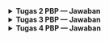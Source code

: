 <details> <summary><b>Tugas 2 PBP — Jawaban</b></summary> <br/>
Jawaban 1
Ceklis 1

Saya membuat sebuah proyek Django baru dimulai dengan menyiapkan direktori dan repositori. Dilanjut dengan membuat environment dengan menginstall beberapa dependencies tertentu seperti django dll. Kemudian memulai proyek Django dengan perintah django-admin startproject yang membuat proyek awal secara sederhana yang dilanjutkan dengan konfigurasi awal environment variables dan proyek.

Ceklis 2

Saya membuat aplikasi main menggunakan perintah manage.py startapp. Kemudian mendaftarkan main ke dalam proyek utama.

Ceklis 3

Mengonfigurasi routing URL proyek dengan meng-include main.urls pada urlpatterns, tapi pastikan dulu urls sudah dibuat pada main.

Ceklis 4

Mengonfigurasi file models pada main dengan membuat atribut serta tipenya sesuai dengan ketentuan pada soal.

Ceklis 5

Mengonfigurasi file views agar merender file main.html pada template berisi struktur HTML sesuai yang diminta soal.

Ceklis 6

Menambahkan path show_main pada urlpatterns.

Ceklis 7

Create new project di PWS dan mengizinkan proyek di-hosting oleh PWS, kemudian push code ke PWS.

Ceklis 8

Menulis README di GitHub.

Mostly code yang saya bikin (untuk saat ini) mengikuti contoh dari yang diberikan pada tutorial.

Jawaban 2
<img width="1297" height="770" alt="Screenshot 2025-09-09 191023" src="https://github.com/user-attachments/assets/0df7733c-e89a-435a-8232-13c58fdee343" /> Sumber: PPT 2 PBP

request masuk berupa URL

urls.py: peta rute URL yang menunjukkan view mana yang dieksekusi.

views.py: logika aplikasi. Bisa ambil/ubah data via model, lalu render template atau return JSON/redirect.

models.py: definisi data dan logika domain.

Template HTML: bagian yang ditampilkan sebagai respons. Hanya membaca context dari view untuk ditampilkan.

Jawaban 3

settings.py adalah pusat konfigurasi proyek. Contoh yang diatur:

Identitas & Keamanan

Aplikasi & Middleware

Database & ORM

dan lain-lain

Jawaban 4

Alur migrasi:

Definisikan/ubah model di models.py.

Buat berkas migrasi (instruksi perubahan skema).

Eksekusi (terapkan) migrasi ke DB.

Tracking: tabel django_migrations menyimpan migrasi yang sudah diterapkan.

Jawaban 5

Walau banyak framework bagus, Django dipilih karena ramah pemula (Pythonic), cepat untuk belajar from zero to production-like app, sekaligus menanamkan best practices (keamanan, struktur, migrasi). ROI pembelajaran satu semester jadi tinggi dan jadi fondasi saat pindah ke framework lain.

Jawaban 6

Untuk sementara belum ada kritik. Sudah cukup bagus. Terima kasih.

</details>
<details> <summary><b>Tugas 3 PBP — Jawaban</b></summary> <br/>

Jawaban Tugas 3
1) Mengapa kita memerlukan data delivery pada platform?

Agar data bisa dikonsumsi lintas klien (web, mobile, layanan pihak ketiga) secara terstandar dan terpisah dari tampilan. Dengan data delivery, backend menyediakan representasi data (XML/JSON) yang stabil, sementara front-end/consumer bebas berkembang. Dampaknya:
- Integrasi mudah (API-first).
- Reuse dan otomasi (script/ETL).
- Skalabilitas tim (UI/Backend bisa paralel).

2) XML vs JSON — kenapa JSON lebih populer?

- JSON lebih ringkas (kurang verbosity), ukuran payload lebih kecil.
- Mapping natural ke tipe data JS/Python (objek, array, number, boolean).
- Parsing cepat & dukungan luas di ekosistem web modern.
- XML unggul untuk skenario yang butuh schema/namespace/atribut kompleks, namun untuk API aplikasi umum, JSON biasanya lebih praktis → hence lebih populer.

3) Fungsi is_valid() pada Django Form, dan kenapa dibutuhkan?

is_valid() melakukan validasi: type checking, required fields, validasi kustom (clean_*), serta menghasilkan cleaned_data jika lolos. Tanpanya, kita rawan menyimpan data yang tidak sesuai skema/bisnis rule, berujung error, inkonsistensi, atau celah keamanan (mis. input berbahaya).

4) Mengapa perlu {% csrf_token %} saat membuat form? Apa risikonya jika tidak ada?

CSRF token mencegah serangan Cross-Site Request Forgery: penyerang memaksa browser korban mengirim request POST ke situs kita tanpa sepengetahuan korban. Tanpa token, attacker bisa menyisipkan form/skrip di situs lain yang mengeksekusi aksi (mis. tambah/hapus data) memakai cookie sesi korban. Dengan token, request berbahaya gagal karena tidak memiliki token yang valid.

5) Step-by-step implementasi 

Skema data: pastikan model sudah siap untuk ditampilkan/ditambah & lakukan migrasi.

Serialisasi: uji serializers.serialize('xml', queryset) dan 'json' di shell Django untuk memastikan payload valid.

View data delivery: tulis 4 view; uji manual di browser/Postman (/xml/, /json/, /xml/1/, /json/1/).

Routing: tambahkan path, verifikasi reverse() mengembalikan URL yang benar.

Daftar & Detail: buat main.html (loop daftar objek, tombol Add & Detail), dan detail.html.

Form tambah: buat ModelForm, tambahkan {% csrf_token %}, handle POST dengan is_valid() → save() → redirect ke list/detail.

Uji alur end-to-end: tambah item via form → muncul di list → cek halaman detail → cek endpoint JSON/XML untuk item baru.

Deployment: commit, push, dan verifikasi endpoint di lingkungan PWS.

6) Feedback untuk asdos 

Materi jelas dan runut, mantap.

7) gambar pengambilan data pada postman
1. show all of data products as xml
<img width="1918" height="1150" alt="Screenshot 2025-09-16 202538" src="https://github.com/user-attachments/assets/b77de30c-5a0d-4014-bc54-30c72a422722" />


2. show all of data products as json
<img width="1919" height="1199" alt="Screenshot 2025-09-16 202604" src="https://github.com/user-attachments/assets/45d7b583-9691-453c-b19f-0fd3cbd42fa0" />

3. show a data product as xml
<img width="1919" height="1199" alt="Screenshot 2025-09-16 202732" src="https://github.com/user-attachments/assets/12b37a28-c1d7-494f-bb49-f13bcc3967c9" />

4. show a data product as json
<img width="1919" height="1199" alt="Screenshot 2025-09-16 202746" src="https://github.com/user-attachments/assets/b1ab325f-3863-4591-8c94-d7e3059fab72" />


</details>


<details> <summary><b>Tugas 4 PBP — Jawaban</b></summary> <br/>
  
## 1) Apa itu Django AuthenticationForm? Kelebihan & Kekurangan

AuthenticationForm adalah form bawaan Django (django.contrib.auth.forms.AuthenticationForm) untuk login dengan kredensial (biasanya username & password). Ia melakukan validasi terintegrasi dengan sistem autentikasi Django.

Kelebihan:

- Built-in & aman: validasi password, status user (aktif/nonaktif), pesan error standar.
- Terintegrasi dengan authenticate()/login() dan middleware sesi.
- Mudah dipakai: cukup instansiasi di view; bisa dipakai di template dengan {{ form.as_p }}.
- Extensible: bisa di-subclass untuk menambah field/aturan.

Kekurangan:

- Terikat skema default: login berbasis username. Untuk skema email/SSO perlu kustomisasi tambahan.
- UI minimal: styling & UX harus diurus sendiri di template.
- Tidak menyertakan fitur non-inti: mis. rate-limit, CAPTCHA, “remember me” — perlu implementasi manual atau paket pihak ketiga.

## 2) Autentikasi vs Otorisasi & Implementasi di Django

1. Autentikasi (Authentication): verifikasi siapa pengguna (login).

2. Otorisasi (Authorization): menentukan boleh apa setelah dikenali (hak akses).

Di Django:

1. Autentikasi: authenticate() memverifikasi kredensial → login(request, user) menyimpan identitas user di session → tersedia sebagai request.user (via AuthenticationMiddleware).

2. Otorisasi: sistem permissions & groups (user.has_perm('app_label.codename'), user.is_staff, user.is_superuser), decorator @login_required, @permission_required, dan mixins seperti LoginRequiredMixin. (Object-level perms perlu kustom/paket tambahan.)

## 3) Session vs Cookies (menyimpan state)

1. Session (server-side)

Kelebihan: data tidak terlihat di klien (lebih aman), kapasitas lebih besar, mudah di-invalidate dari server.

Kekurangan: butuh penyimpanan di server/DB, ada overhead manajemen & skalabilitas (sticky session/central store).

2. Cookies (client-side)

Kelebihan: sederhana, tidak perlu storage server untuk data kecil, baik untuk preferensi ringan.

Kekurangan: terlihat & dapat dimodifikasi di klien (harus diasumsikan tidak tepercaya), ukuran terbatas, rentan XSS/CSRF jika tak dikonfigurasi aman.

Praktik umum: simpan identifier (session id) di cookie; simpan state sensitif di server (session).

## 4) Keamanan cookies: aman by default? Bagaimana Django menanganinya?

Cookies tidak otomatis aman. Risiko: XSS (mencuri cookie), CSRF, session fixation, pencurian di jaringan non-HTTPS.

Django membantu lewat opsi cookie & middleware:

Flag: HttpOnly (blok akses JS), Secure (hanya via HTTPS), SameSite (mitigasi CSRF lintas-situs). Bisa set untuk session & CSRF cookie:
SESSION_COOKIE_SECURE, SESSION_COOKIE_HTTPONLY, SESSION_COOKIE_SAMESITE, CSRF_COOKIE_SECURE, CSRF_COOKIE_HTTPONLY, CSRF_COOKIE_SAMESITE.

CSRF protection: CsrfViewMiddleware + token {% csrf_token %} pada form.

Session framework: menyimpan data di server; cookie hanya pegang session id.



## 5) Implementasi Step-by-Step 
A. Registrasi, Login, Logout

Siapkan template: halaman register, login, dan tombol/tautan logout (mis. di navbar).

Form: gunakan form bawaan Django untuk registrasi dan login (cukup instansiasi dan render di template).

View Alur:

Register: terima input, validasi, buat akun, tampilkan pesan sukses, arahkan ke login.

Login: validasi kredensial, set sesi user (logged in), set cookie last_login, arahkan ke halaman utama.

Logout: hapus sesi user (logged out), hapus cookie last_login, arahkan ke halaman login.

Proteksi halaman: terapkan pembatasan akses dengan mewajibkan login pada halaman utama/fitur tertentu.

Routing: buat rute untuk register, login, logout, dan halaman utama.

B. Buat 2 Akun & 3 Dummy Data per Akun (lokal)

Buat 2 user: lewat admin panel atau shell (pilih yang nyaman).

Isi data: untuk tiap user, buat 3 data produk menggunakan model yang sudah ada (total 6 entri).

Verifikasi: cek di admin/list view bahwa data tersimpan dan dimiliki oleh user yang tepat.

C. Hubungkan Product dengan User

Relasi: pastikan model produk memiliki relasi ke user (sebagai pemilik/creator).

Migrasi: buat & jalankan migrasi agar skema DB terbarui.

Pemanfaatan: di halaman daftar, tampilkan hanya produk milik user yang sedang login (opsional sesuai kebutuhan).

D. Tampilkan Username & Cookie last_login di Halaman Utama

Konteks tampilan: kirim informasi username user yang sedang login ke template.

Cookie last_login:

Set saat login sukses (waktu saat itu).

Hapus saat logout.

Render di halaman utama: tampilkan username dan waktu last_login jika ada.

## 6) Gambar tampilan halaman utama saat ini

<img width="399" height="937" alt="Screenshot 2025-09-17 161816" src="https://github.com/user-attachments/assets/bef32772-e971-437f-b3c8-61e7d5c2197a" />
<img width="436" height="922" alt="Screenshot 2025-09-17 161755" src="https://github.com/user-attachments/assets/5881ce9c-03d8-4f04-a2a8-8a93fcff0626" />




</details>
